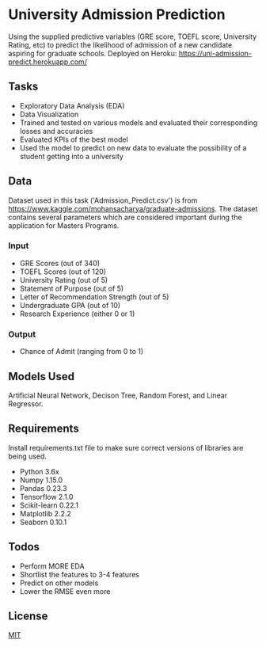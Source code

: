 # University Admission Prediction
Using the supplied predictive variables (GRE score, TOEFL score, University Rating, etc) to predict the likelihood of admission of a new candidate aspiring for graduate schools. 
Deployed on Heroku: https://uni-admission-predict.herokuapp.com/

## Tasks 
- Exploratory Data Analysis (EDA)
- Data Visualization
- Trained and tested on various models and evaluated their corresponding losses and accuracies
- Evaluated KPIs of the best model
- Used the model to predict on new data to evaluate the possibility of a student getting into a university

## Data
Dataset used in this task ('Admission_Predict.csv') is from https://www.kaggle.com/mohansacharya/graduate-admissions. The dataset contains several parameters which are considered important during the application for Masters Programs.
### Input
- GRE Scores (out of 340)
- TOEFL Scores (out of 120)
- University Rating (out of 5)
- Statement of Purpose (out of 5)
- Letter of Recommendation Strength (out of 5)
- Undergraduate GPA (out of 10)
- Research Experience (either 0 or 1)
### Output
- Chance of Admit (ranging from 0 to 1)

## Models Used
Artificial Neural Network, Decison Tree, Random Forest, and Linear Regressor.

## Requirements
Install requirements.txt file to make sure correct versions of libraries are being used.
  - Python 3.6x
  - Numpy 1.15.0
  - Pandas 0.23.3
  - Tensorflow 2.1.0
  - Scikit-learn 0.22.1
  - Matplotlib 2.2.2
  - Seaborn 0.10.1

## Todos
- Perform MORE EDA
- Shortlist the features to 3-4 features
- Predict on other models
- Lower the RMSE even more

## License
[MIT](https://choosealicense.com/licenses/mit/)

